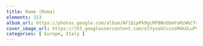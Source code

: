 ```yaml
---
title: Rome (Roma)
elements: 313
album_url: https://photos.google.com/album/AF1QipPk9gcMP8NnbbmYuMzWkCfsTD77IDk47WPlTV0E
cover_image_url: https://lh3.googleusercontent.com/olYyseUCccosM4kULuPVQpAEQCfbKi292rweP2tZIUGcaPbUnBxFedyby966lI9p0BUS0s7FsCYhZQqAnfYSzgb5ABWDera-ea83HBYCBYDEs8wNASZx78W4YK7qF0Co-i2O9TSVE4j4ieuZCgr1eg9ECeKV7mB0r0C-w5iuisHXwTGUGbu4eI5FYUSYYEW9GG3jIRchI9t_emb8E0l74KN9FwWVY6JCjPbnYGFiMoIFjsu8XU5Cixbu6LXury-uoL9HFcdZgHkKh8US6_2-LKofB-nuePgV5OKAhg8AvgN9LV5YsZWjYiQuCvou5c4N5YQHtCvMuF2hBc5V5xT2wHdM1Damz7ggnQHhBkqOVdSCdWhiNZlv5wS7znah7HiqWZrpIZDJbPyryRIoC5jP1iMYpnmtRVg6wyHMo7inFmcV3wgzI5mMx7lugt81xLcK61i8FbGeKATF7HHZFaRQySI60-UGjgwIhrGs0lP4XjneajGdjuRtqXXBwk9pSIWbAfNyxy4_v0nEG35_xFOISfwtrNowc4JDyRWQNDD-bzNEcdQiD-KIpAKq0HO1WC6Wc-TfeaxOWDIlpVgfQDsi634Ks1ALIMUQNOG-LFGPxNBY9ucH3mrDEeywI46-gOzS3YtU_nGnK9BrUQLeAEiy5m3qrw=s195-p-k-no
categories: [ Europe, Italy ]
---
```

